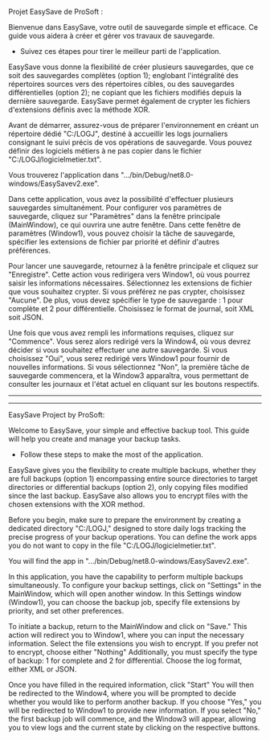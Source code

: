 Projet EasySave de ProSoft : 

Bienvenue dans EasySave, votre outil de sauvegarde simple et efficace. 
Ce guide vous aidera à créer et gérer vos travaux de sauvegarde. 
* Suivez ces étapes pour tirer le meilleur parti de l'application.

EasySave vous donne la flexibilité de créer plusieurs sauvegardes, que ce soit des sauvegardes complètes (option 1);
englobant l'intégralité des répertoires sources vers des répertoires cibles, ou des sauvegardes différentielles (option 2);
ne copiant que les fichiers modifiés depuis la dernière sauvegarde. 
EasySave permet également de crypter les fichiers d'extensions définis avec la méthode XOR.
  

Avant de démarrer, assurez-vous de préparer l'environnement en créant un répertoire dédié "C:/LOGJ", destiné à accueillir 
les logs journaliers consignant le suivi précis de vos opérations de sauvegarde.
Vous pouvez définir des logiciels métiers à ne pas copier dans le fichier "C:/LOGJ/logicielmetier.txt".

Vous trouverez l'application dans ".../bin/Debug/net8.0-windows/EasySavev2.exe".

Dans cette application, vous avez la possibilité d'effectuer plusieurs sauvegardes simultanément. Pour configurer vos paramètres de sauvegarde, cliquez sur "Paramètres" dans la fenêtre principale (MainWindow), ce qui ouvrira une autre fenêtre. Dans cette fenêtre de paramètres (Window1), vous pouvez choisir la tâche de sauvegarde, spécifier les extensions de fichier par priorité et définir d'autres préférences.

Pour lancer une sauvegarde, retournez à la fenêtre principale et cliquez sur "Enregistre". Cette action vous redirigera vers Window1, où vous pourrez saisir les informations nécessaires. Sélectionnez les extensions de fichier que vous souhaitez crypter. Si vous préférez ne pas crypter, choisissez  "Aucune". De plus, vous devez spécifier le type de sauvegarde : 1 pour complète et 2 pour différentielle. Choisissez le format de journal, soit XML soit JSON.

Une fois que vous avez rempli les informations requises, cliquez sur "Commence". Vous serez alors redirigé vers la Window4, où vous devrez décider si vous souhaitez effectuer une autre sauvegarde. Si vous choisissez "Oui", vous serez redirigé vers Window1 pour fournir de nouvelles informations. Si vous sélectionnez "Non", la première tâche de sauvegarde commencera, et la Window3 apparaîtra, vous permettant de consulter les journaux et l'état actuel en cliquant sur les boutons respectifs.

***********************






***********************

EasySave Project by ProSoft:

Welcome to EasySave, your simple and effective backup tool. 
This guide will help you create and manage your backup tasks. 
* Follow these steps to make the most of the application.

EasySave gives you the flexibility to create multiple backups, whether they are full backups (option 1) encompassing 
entire source directories to target directories or differential backups (option 2), only copying files modified since the last backup.
EasySave also allows you to encrypt files with the chosen extensions with the XOR method.


Before you begin, make sure to prepare the environment by creating a dedicated directory "C:/LOGJ," designed to store daily logs tracking
the precise progress of your backup operations.
You can define the work apps you do not want to copy in the file "C:/LOGJ/logicielmetier.txt".

You will find the app in ".../bin/Debug/net8.0-windows/EasySavev2.exe".


In this application, you have the capability to perform multiple backups simultaneously. To configure your backup settings, click on "Settings" in the MainWindow, which will open another window. In this Settings window (Window1), you can choose the backup job, specify file extensions by priority, and set other preferences.

To initiate a backup, return to the MainWindow and click on "Save." This action will redirect you to Window1, where you can input the necessary information. Select the file extensions you wish to encrypt. If you prefer not to encrypt, choose either "Nothing"  Additionally, you must specify the type of backup: 1 for complete and 2 for differential. Choose the log format, either XML or JSON.

Once you have filled in the required information, click "Start" You will then be redirected to the Window4, where you will be prompted to decide whether you would like to perform another backup. If you choose "Yes," you will be redirected to Window1 to provide new information. If you select "No," the first backup job will commence, and the Window3 will appear, allowing you to view logs and the current state by clicking on the respective buttons.